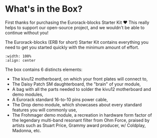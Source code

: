 # What's in the Box?

First thanks for purchasing the Eurorack-blocks Starter Kit ❤️ This really helps to support
our open-source project, and we wouldn't be able to continue without you!

The Eurorack-blocks (ERB for short) Starter Kit contains everything you need to get you started
quickly with the minimum amount of effort.

```{image} content-box-inside.jpg
:width: 100%
:align: center
```

The box contains 6 distincts elements:
- The kivu12 motherboard, on which your front plates will connect to,
- The Daisy Patch SM daughterboard, the "brain" of your module,
- A bag with all the parts needed to solder the kivu12 motherboard and demo modules,
- A Eurorack standard 16-to-10 pins power cable,
- The Drop demo module, which showcases about every standard features you will commonly use,
- The Frohmager demo module, a recreation in hardware form factor of the legendary multi-band resonant filter from Ohm Force,
   praised by artists such as Stuart Price, Grammy award producer, w/ Coldplay, Madonna, etc.
